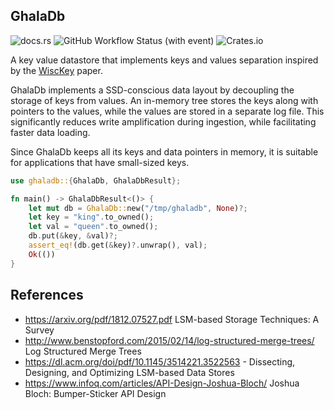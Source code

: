 GhalaDb
--
![docs.rs](https://img.shields.io/docsrs/ghaladb)
![GitHub Workflow Status (with event)](https://img.shields.io/github/actions/workflow/status/mattgathu/ghaladb/tests.yml)
![Crates.io](https://img.shields.io/crates/d/ghaladb)


A key value datastore that implements keys and values separation inspired by
the [WiscKey](https://pages.cs.wisc.edu/~ll/papers/wisckey.pdf) paper.

GhalaDb implements a SSD-conscious data layout by decoupling the storage of
keys from values. An in-memory tree stores the keys along with pointers to
the values, while the values are stored in a separate log file.
This significantly reduces write amplification during ingestion,
while facilitating faster data loading.

Since GhalaDb keeps all its keys and data pointers in memory, it is suitable
for applications that have small-sized keys.


```rust
use ghaladb::{GhalaDb, GhalaDbResult};

fn main() -> GhalaDbResult<()> {
    let mut db = GhalaDb::new("/tmp/ghaladb", None)?;
    let key = "king".to_owned();
    let val = "queen".to_owned();
    db.put(&key, &val)?;
    assert_eq!(db.get(&key)?.unwrap(), val);
    Ok(())
}
```


References
--
- https://arxiv.org/pdf/1812.07527.pdf LSM-based Storage Techniques: A Survey
- http://www.benstopford.com/2015/02/14/log-structured-merge-trees/ Log Structured Merge Trees
- https://dl.acm.org/doi/pdf/10.1145/3514221.3522563 - Dissecting, Designing, and Optimizing LSM-based Data Stores
- https://www.infoq.com/articles/API-Design-Joshua-Bloch/ Joshua Bloch: Bumper-Sticker API Design
